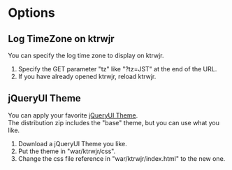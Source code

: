# Options #
## Log TimeZone on ktrwjr ##
You can specify the log time zone to display on ktrwjr.
  1. Specify the GET parameter "tz" like "?tz=JST" at the end of the URL.
  1. If you have already opened ktrwjr, reload ktrwjr.

## jQueryUI Theme ##
You can apply your favorite [jQueryUI Theme](http://jqueryui.com/themeroller/).<br>
The distribution zip includes the "base" theme, but you can use what you like.<br>
<ol><li>Download a jQueryUI Theme you like.<br>
</li><li>Put the theme in "war/ktrwjr/css".<br>
</li><li>Change the css file reference in "war/ktrwjr/index.html" to the new one.